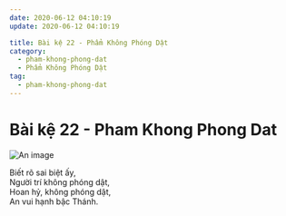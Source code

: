 ```yaml
---
date: 2020-06-12 04:10:19
update: 2020-06-12 04:10:19

title: Bài kệ 22 - Phẩm Không Phóng Dật
category:
  - pham-khong-phong-dat
  - Phẩm Không Phóng Dật
tag:
  - pham-khong-phong-dat
---
```


# Bài kệ 22 - Pham Khong Phong Dat

![An image](/img/pham-khong-phong-dat/pham-khong-phong-dat-022.jpg)

Biết rõ sai biệt ấy,<br>Người trí không phóng dật,<br>Hoan hỷ, không phóng dật,<br>An vui hạnh bậc Thánh.<br>
